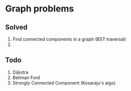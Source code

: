 # Graph problems

## Solved
1. Find connected components in a graph (BST traversal)
2. 

## Todo
1. Dijkstra
2. Bellman Ford
3. Strongly Connected Component (Kosaraju's algo)